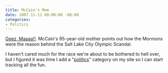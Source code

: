 ```yaml
---
title: McCain's Mom
date: 2007-11-11 00:00:00 -08:00
categories:
- Politics
---
```


<p><a href="http://apnews.myway.com/article/20071109/D8SQETR00.html">Geez, Maaaa!!</a>. McCain's 95-year-old mother points out how the Mormons were the reason behind the Salt Lake City Olympic Scandal. </p>

<p>I haven't cared much for the race we're about to be bothered to hell over, but I figured it was time I add a "<a href="http://notes.torrez.org/politics/index.html">politics</a>" category on my site so I can start tracking all the fun.</p>
